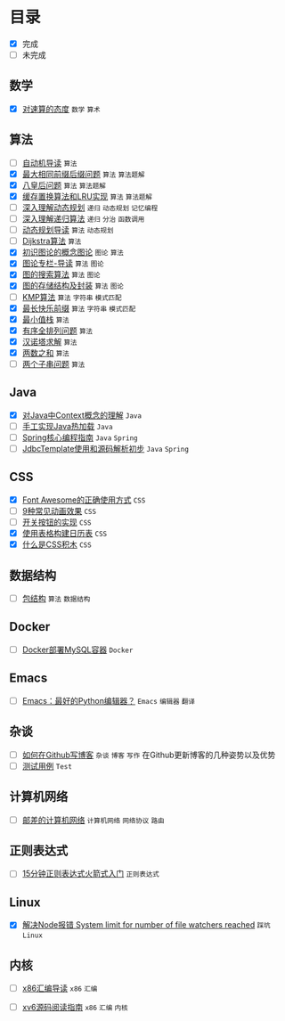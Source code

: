 # 目录

- [x] 完成
- [ ] 未完成

## 数学

- [x] [对速算的态度](articles/attitude-to-quick-calculation/) `数学`  `算术`   

## 算法

- [ ] [自动机导读](articles/automation-theory-guide/) `算法`   
- [x] [最大相同前缀后缀问题](articles/classical-algorithm-maximum-same-prefix-suffix/) `算法`  `算法题解`   
- [x] [八皇后问题](articles/classical-algorithm-n-queens/) `算法`  `算法题解`   
- [x] [缓存置换算法和LRU实现](articles/classical-algotithm-for-cache-replacement/) `算法`  `算法题解`   
- [ ] [深入理解动态规划](articles/deep-understanding-of-dynamic-programming/) `递归`  `动态规划`  `记忆编程`   
- [ ] [深入理解递归算法](articles/deep-understanding-of-recursion/) `递归`  `分治`  `函数调用`   
- [ ] [动态规划导读](articles/dynamic-program-guide/) `算法`  `动态规划`   
- [ ] [Dijkstra算法](articles/graph-theory-dijkstra-algorithm/) `算法`   
- [x] [初识图论的概念图论](articles/graph-theory-first-learn-and-concepts/) `图论`  `算法`   
- [x] [图论专栏-导读](articles/graph-theory-guide/) `算法`  `图论`   
- [x] [图的搜索算法](articles/graph-theory-search/) `算法`  `图论`   
- [x] [图的存储结构及封装](articles/graph-theory-storage-structure/) `算法`  `图论`   
- [ ] [KMP算法](articles/kmp-algorithm/) `算法`  `字符串`  `模式匹配`   
- [x] [最长快乐前缀](articles/question-longest-happy-prefix/) `算法`  `字符串`  `模式匹配`   
- [x] [最小值栈](articles/question-min-num-of-stack/) `算法`   
- [x] [有序全排列问题](articles/question-next-permutation/) `算法`   
- [x] [汉诺塔求解](articles/question-recursion-hanoi/) `算法`   
- [x] [两数之和](articles/question-sum-of-two-numbers/) `算法`   
- [ ] [两个子串问题](articles/question-two-substrings/) `算法`   

## Java

- [x] [对Java中Context概念的理解](articles/context-concept-in-java/) `Java`   
- [ ] [手工实现Java热加载](articles/java-hot-swap-mechanism/) `Java`   
- [ ] [Spring核心编程指南](articles/spring-learn-core/) `Java`  `Spring`   
- [ ] [JdbcTemplate使用和源码解析初步](articles/spring-learn-jebctemplate-src/) `Java`  `Spring`   

## CSS

- [x] [Font Awesome的正确使用方式](articles/css-building-blocks/correct-use-of-fa/) `CSS`   
- [ ] [9种常见动画效果](articles/css-building-blocks/nine-normal-animate/) `CSS`   
- [ ] [开关按钮的实现](articles/css-building-blocks/switch-button/) `CSS`   
- [x] [使用表格构建日历表](articles/css-building-blocks/table-based-calendar/) `CSS`   
- [x] [什么是CSS积木](articles/css-building-blocks/what-is-this/) `CSS`   

## 数据结构

- [ ] [包结构](articles/data-structure-bag/) `算法`  `数据结构`   

## Docker

- [ ] [Docker部署MySQL容器](articles/deploy-mysql-in-docker/) `Docker`   

## Emacs

- [ ] [Emacs：最好的Python编辑器？](articles/emacs-the-best-python-editor/) `Emacs`  `编辑器`  `翻译`   

## 杂谈

- [ ] [如何在Github写博客](articles/how-to-blog-in-github/) `杂谈`  `博客`  `写作`   在Github更新博客的几种姿势以及优势
- [ ] [测试用例](articles/test/) `Test`   

## 计算机网络

- [ ] [邮差的计算机网络](articles/poster-and-network/) `计算机网络`  `网络协议`  `路由`   

## 正则表达式

- [ ] [15分钟正则表达式火箭式入门](articles/regular-expression-in-15-minutes/) `正则表达式`   

## Linux

- [x] [解决Node报错 System limit for number of file watchers reached](articles/solution-for-kde-node-watch-limit-error/) `踩坑`  `Linux`   

## 内核

- [ ] [x86汇编导读](articles/x86-assembly-guide/) `x86`  `汇编`   
- [ ] [xv6源码阅读指南](articles/xv6-source-read-guide/) `x86`  `汇编`  `内核`   

